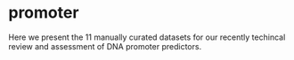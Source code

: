 # promoter

Here we present the 11 manually curated datasets for our recently techincal review and assessment of DNA promoter predictors. 

